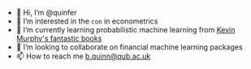 - 👋 Hi, I’m @quinfer
- 👀 I’m interested in the `con` in econometrics
- 🌱 I’m currently learning probabilistic machine learning from [Kevin Murphy's fantastic books](https://probml.github.io/pml-book/book1.html)
- 💞️ I’m looking to collaborate on financial machine learning packages
- 📫 How to reach me  b.quinn@qub.ac.uk

<!---
quinfer/quinfer is a ✨ special ✨ repository because its `README.md` (this file) appears on your GitHub profile.
You can click the Preview link to take a look at your changes.
--->
